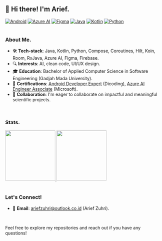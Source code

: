 ## 👋 Hi there! I'm Arief.
[![Android](https://img.shields.io/badge/Android-34A853?style=for-the-badge&logo=android&logoColor=white)](#)
[![Azure AI](https://img.shields.io/badge/Azure%20AI-0078D4?style=for-the-badge&logo=microsoftazure&logoColor=white)](#)
[![Figma](https://img.shields.io/badge/Figma-F24E1E?style=for-the-badge&logo=figma&logoColor=white)](#)
[![Java](https://img.shields.io/badge/Java-5382A1?style=for-the-badge&logo=oracle&logoColor=white)](#)
[![Kotlin](https://img.shields.io/badge/Kotlin-7F52FF?style=for-the-badge&logo=kotlin&logoColor=white)](#)
[![Python](https://img.shields.io/badge/Python-3776AB?style=for-the-badge&logo=python&logoColor=white)](#)
</br></br>

### About Me.
- 🛠️ **Tech-stack**: Java, Kotlin, Python, Compose, Coroutines, Hilt, Koin, Room, RxJava, Azure AI, Figma, Firebase.
- 🔍 **Interests**: AI, clean code, UI/UX design.
- 🎓 **Education**: Bachelor of Applied Computer Science in Software Engineering (Gadjah Mada University).
- 📜 **Certifications**: [Android Developer Expert](https://www.dicoding.com/certificates/MEPJLJ94WZ3V) (Dicoding), [Azure AI Engineer Associate](https://learn.microsoft.com/api/credentials/share/en-us/ariefzuhri/1918AFAF69088540) (Microsoft).
- 🧪 **Collaboration**: I'm eager to collaborate on impactful and meaningful scientific projects.
</br>

### Stats.
[
<img height="160em" src="https://github-readme-stats.vercel.app/api?username=ariefzuhri&custom_title=GitHub%20Stats&include_all_commits=true&count_private=true&show_icons=true&rank_icon=github" />
<img height="160em" src="https://github-readme-stats.vercel.app/api/top-langs/?username=ariefzuhri&layout=compact" />
](#)
</br></br>

### Let's Connect!
- 📧 **Email**: [ariefzuhri@outlook.co.id](mailto:ariefzuhri@outlook.co.id) (Arief Zuhri).
</br>

Feel free to explore my repositories and reach out if you have any questions!
